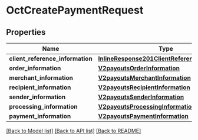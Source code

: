 # OctCreatePaymentRequest

## Properties
Name | Type | Description | Notes
------------ | ------------- | ------------- | -------------
**client_reference_information** | [**InlineResponse201ClientReferenceInformation**](InlineResponse201ClientReferenceInformation.md) |  | [optional] 
**order_information** | [**V2payoutsOrderInformation**](V2payoutsOrderInformation.md) |  | [optional] 
**merchant_information** | [**V2payoutsMerchantInformation**](V2payoutsMerchantInformation.md) |  | [optional] 
**recipient_information** | [**V2payoutsRecipientInformation**](V2payoutsRecipientInformation.md) |  | [optional] 
**sender_information** | [**V2payoutsSenderInformation**](V2payoutsSenderInformation.md) |  | [optional] 
**processing_information** | [**V2payoutsProcessingInformation**](V2payoutsProcessingInformation.md) |  | [optional] 
**payment_information** | [**V2payoutsPaymentInformation**](V2payoutsPaymentInformation.md) |  | [optional] 

[[Back to Model list]](../README.md#documentation-for-models) [[Back to API list]](../README.md#documentation-for-api-endpoints) [[Back to README]](../README.md)


